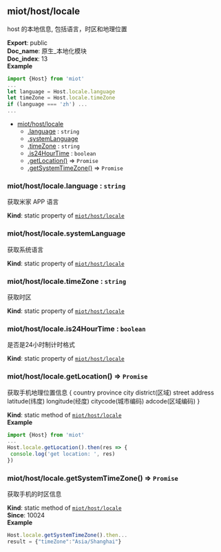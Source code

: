 <a name="module_miot/host/locale"></a>

## miot/host/locale
host 的本地信息, 包括语言，时区和地理位置

**Export**: public  
**Doc_name**: 原生_本地化模块  
**Doc_index**: 13  
**Example**  
```js
import {Host} from 'miot'
...
let language = Host.locale.language
let timeZone = Host.locale.timeZone
if (language === 'zh') ...
... 
```

* [miot/host/locale](#module_miot/host/locale)
    * [.language](#module_miot/host/locale.language) : <code>string</code>
    * [.systemLanguage](#module_miot/host/locale.systemLanguage)
    * [.timeZone](#module_miot/host/locale.timeZone) : <code>string</code>
    * [.is24HourTime](#module_miot/host/locale.is24HourTime) : <code>boolean</code>
    * [.getLocation()](#module_miot/host/locale.getLocation) ⇒ <code>Promise</code>
    * [.getSystemTimeZone()](#module_miot/host/locale.getSystemTimeZone) ⇒ <code>Promise</code>

<a name="module_miot/host/locale.language"></a>

### miot/host/locale.language : <code>string</code>
获取米家 APP 语言

**Kind**: static property of [<code>miot/host/locale</code>](#module_miot/host/locale)  
<a name="module_miot/host/locale.systemLanguage"></a>

### miot/host/locale.systemLanguage
获取系统语言

**Kind**: static property of [<code>miot/host/locale</code>](#module_miot/host/locale)  
<a name="module_miot/host/locale.timeZone"></a>

### miot/host/locale.timeZone : <code>string</code>
获取时区

**Kind**: static property of [<code>miot/host/locale</code>](#module_miot/host/locale)  
<a name="module_miot/host/locale.is24HourTime"></a>

### miot/host/locale.is24HourTime : <code>boolean</code>
是否是24小时制计时格式

**Kind**: static property of [<code>miot/host/locale</code>](#module_miot/host/locale)  
<a name="module_miot/host/locale.getLocation"></a>

### miot/host/locale.getLocation() ⇒ <code>Promise</code>
获取手机地理位置信息
{
country
province
city
district(区域)
street
address
latitude(纬度)
longitude(经度)
citycode(城市编码)
adcode(区域编码)
}

**Kind**: static method of [<code>miot/host/locale</code>](#module_miot/host/locale)  
**Example**  
```js
import {Host} from 'miot'
...
Host.locale.getLocation().then(res => {
 console.log('get location: ', res)
})
```
<a name="module_miot/host/locale.getSystemTimeZone"></a>

### miot/host/locale.getSystemTimeZone() ⇒ <code>Promise</code>
获取手机的时区信息

**Kind**: static method of [<code>miot/host/locale</code>](#module_miot/host/locale)  
**Since**: 10024  
**Example**  
```js
Host.locale.getSystemTimeZone().then...
result = {"timeZone":"Asia/Shanghai"}
```
